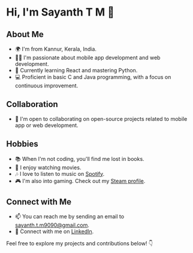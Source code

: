 # Hi, I'm Sayanth T M 👋

## About Me

- 🌍 I'm from Kannur, Kerala, India.
- 👨‍💻 I'm passionate about mobile app development and web development.
- 🌱 Currently learning React and mastering Python.
- 💻 Proficient in basic C and Java programming, with a focus on continuous improvement.

## Collaboration

- 💞️ I'm open to collaborating on open-source projects related to mobile app or web development.

## Hobbies

- 📚 When I'm not coding, you'll find me lost in books.
- 🎥 I enjoy watching movies.
- 🎶 I love to listen to music on [Spotify](https://open.spotify.com/user/200iwi2ev4ilm139cwlqja6ns).
- 🎮 I'm also into gaming. Check out my [Steam profile](https://steamcommunity.com/profiles/76561199091464283/).

## Connect with Me

- 📫 You can reach me by sending an email to [sayanth.t.m9090@gmail.com](mailto:sayanth.t.m9090@gmail.com).
- 🔗 Connect with me on [LinkedIn](https://www.linkedin.com/in/sayanth-t-m-889759218/).

Feel free to explore my projects and contributions below! 👇
